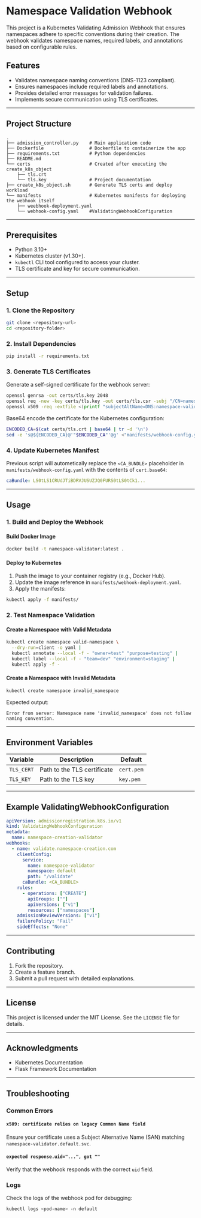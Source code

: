 # Namespace Validation Webhook

This project is a Kubernetes Validating Admission Webhook that ensures namespaces adhere to specific conventions during their creation. The webhook validates namespace names, required labels, and annotations based on configurable rules.

## Features

- Validates namespace naming conventions (DNS-1123 compliant).
- Ensures namespaces include required labels and annotations.
- Provides detailed error messages for validation failures.
- Implements secure communication using TLS certificates.

---

## Project Structure

```plaintext
.
├── admission_controller.py    # Main application code
├── Dockerfile                 # Dockerfile to containerize the app
├── requirements.txt           # Python dependencies
├── README.md 
└── certs                      # Created after executing the create_k8s_object
    ├── tls.crt
    └── tls.key                # Project documentation
├── create_k8s_object.sh       # Generate TLS certs and deploy workload
└── manifests                  # Kubernetes manifests for deploying the webhook itself
    ├── weebhook-deployment.yaml
    └── webhook-config.yaml    #ValidatingWebhookConfiguration
```

---

## Prerequisites

- Python 3.10+
- Kubernetes cluster (v1.30+).
- `kubectl` CLI tool configured to access your cluster.
- TLS certificate and key for secure communication.

---

## Setup

### 1. Clone the Repository
```bash
git clone <repository-url>
cd <repository-folder>
```

### 2. Install Dependencies
```bash
pip install -r requirements.txt
```

### 3. Generate TLS Certificates
Generate a self-signed certificate for the webhook server:

```bash
openssl genrsa -out certs/tls.key 2048
openssl req -new -key certs/tls.key -out certs/tls.csr -subj "/CN=namespace-validator.default.svc"
openssl x509 -req -extfile <(printf "subjectAltName=DNS:namespace-validator.default.svc") -in certs/tls.csr -signkey certs/tls.key -out certs/tls.crt

```

Base64 encode the certificate for the Kubernetes configuration:
```bash
ENCODED_CA=$(cat certs/tls.crt | base64 | tr -d '\n')
sed -e 's@${ENCODED_CA}@'"$ENCODED_CA"'@g' <"manifests/webhook-config.yml" | kubectl create -f -
```

### 4. Update Kubernetes Manifest
Previous script will autometically replace the `<CA_BUNDLE>` placeholder in `manifests/webhook-config.yaml` with the contents of `cert.base64`:

```yaml
caBundle: LS0tLS1CRUdJTiBDRVJUSUZJQ0FURS0tLS0tCk1...
```

---

## Usage

### 1. Build and Deploy the Webhook

#### Build Docker Image
```bash
docker build -t namespace-validator:latest .
```

#### Deploy to Kubernetes
1. Push the image to your container registry (e.g., Docker Hub).
2. Update the image reference in `manifests/webhook-deployment.yaml`.
3. Apply the manifests:

```bash
kubectl apply -f manifests/
```

### 2. Test Namespace Validation

#### Create a Namespace with Valid Metadata
```bash
kubectl create namespace valid-namespace \
  --dry-run=client -o yaml |
  kubectl annotate --local -f - "owner=test" "purpose=testing" |
  kubectl label --local -f - "team=dev" "environment=staging" |
  kubectl apply -f -
```

#### Create a Namespace with Invalid Metadata
```bash
kubectl create namespace invalid_namespace
```
Expected output:
```
Error from server: Namespace name 'invalid_namespace' does not follow naming convention.
```

---

## Environment Variables

| Variable      | Description                     | Default     |
|---------------|---------------------------------|-------------|
| `TLS_CERT`    | Path to the TLS certificate     | `cert.pem`  |
| `TLS_KEY`     | Path to the TLS key             | `key.pem`   |

---

## Example ValidatingWebhookConfiguration

```yaml
apiVersion: admissionregistration.k8s.io/v1
kind: ValidatingWebhookConfiguration
metadata:
  name: namespace-creation-validator
webhooks:
  - name: validate.namespace-creation.com
    clientConfig:
      service:
        name: namespace-validator
        namespace: default
        path: "/validate"
      caBundle: <CA_BUNDLE>
    rules:
      - operations: ["CREATE"]
        apiGroups: [""]
        apiVersions: ["v1"]
        resources: ["namespaces"]
    admissionReviewVersions: ["v1"]
    failurePolicy: "Fail"
    sideEffects: "None"
```

---

## Contributing

1. Fork the repository.
2. Create a feature branch.
3. Submit a pull request with detailed explanations.

---

## License
This project is licensed under the MIT License. See the `LICENSE` file for details.

---

## Acknowledgments
- Kubernetes Documentation
- Flask Framework Documentation

---

## Troubleshooting

### Common Errors

#### `x509: certificate relies on legacy Common Name field`
Ensure your certificate uses a Subject Alternative Name (SAN) matching `namespace-validator.default.svc`.

#### `expected response.uid="...", got ""`
Verify that the webhook responds with the correct `uid` field.

### Logs
Check the logs of the webhook pod for debugging:
```bash
kubectl logs <pod-name> -n default
```

